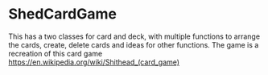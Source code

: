 # ShedCardGame
This has a two classes for card and deck, with multiple functions to arrange the cards, create, delete cards and ideas for other functions.
The game is a recreation of this card game https://en.wikipedia.org/wiki/Shithead_(card_game)

